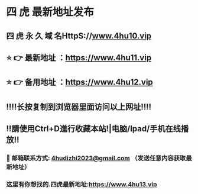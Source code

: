 # 四 虎 最新地址发布 
## 四 虎 永 久 域 名HttpS://www.4hu10.vip
## ⭐️ 👉 最新地址 ：https://www.4hu11.vip
## ⭐️ 👉 备用地址 ：https://www.4hu12.vip
## ‼️‼️长按复制到浏览器里面访问以上网址‼️‼️
## ‼️請使用Ctrl+D進行收藏本站!|电脑/Ipad/手机在线播放‼️
### 📧 邮箱联系方式: 4hudizhi2023@gmail.com （发送任意内容获取最新地址）
### 这里有你想找的.四虎最新地址:https://www.4hu13.vip
